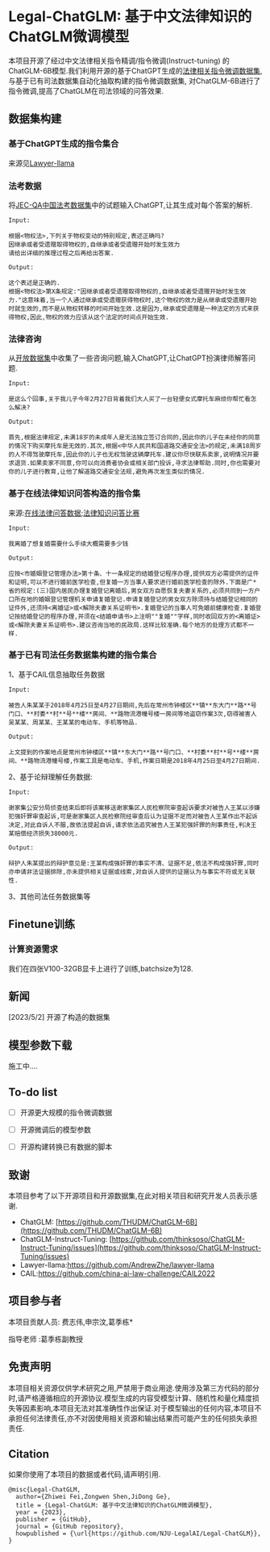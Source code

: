 
# Legal-ChatGLM: 基于中文法律知识的ChatGLM微调模型

 本项目开源了经过中文法律相关指令精调/指令微调(Instruct-tuning) 的ChatGLM-6B模型.我们利用开源的基于ChatGPT生成的[法律相关指令微调数据集](https://github.com/AndrewZhe/lawyer-llama),与基于已有司法数据集自动化抽取构建的指令微调数据集, 对ChatGLM-6B进行了指令微调,提高了ChatGLM在司法领域的问答效果. 

## 数据集构建

### 基于ChatGPT生成的指令集合
来源见[Lawyer-llama](https://github.com/AndrewZhe/lawyer-llama)
### 法考数据
将[JEC-QA中国法考数据集](https://jecqa.thunlp.org/)中的试题输入ChatGPT,让其生成对每个答案的解析.

    Input:
    
    根据<物权法>,下列关于物权变动的特别规定,表述正确吗?
    因继承或者受遗赠取得物权的,自继承或者受遗赠开始时发生效力
    请给出详细的推理过程之后再给出答案.
    
    Output:
    
    这个表述是正确的.
    根据<物权法>第X条规定:"因继承或者受遗赠取得物权的,自继承或者受遗赠开始时发生效力."这意味着,当一个人通过继承或受遗赠获得物权时,这个物权的效力是从继承或受遗赠开始时就生效的,而不是从物权转移的时间开始生效.这是因为,继承或受遗赠是一种法定的方式来获得物权,因此,物权的效力应该从这个法定的时间点开始生效.

### 法律咨询
从[开放数据集](https://opendata.pku.edu.cn/dataset.xhtml?persistentId=doi:10.18170/DVN/OLO4G8)中收集了一些咨询问题,输入ChatGPT,让ChatGPT扮演律师解答问题.

    Input:
    
    是这么个回事,关于我儿子今年2月27日背着我们大人买了一台轻便女式摩托车麻烦你帮忙看怎么解决?
    
    Output:
    
    首先,根据法律规定,未满18岁的未成年人是无法独立签订合同的,因此你的儿子在未经你的同意的情况下购买摩托车是无效的.其次,根据<中华人民共和国道路交通安全法>的规定,未满18周岁的人不得驾驶摩托车,因此你的儿子也无权驾驶这辆摩托车.建议你尽快联系卖家,说明情况并要求退货.如果卖家不同意,你可以向消费者协会或相关部门投诉,寻求法律帮助.同时,你也需要对你的儿子进行教育,让他了解道路交通安全法规,避免再次发生类似的情况.

### 基于在线法律知识问答构造的指令集

来源:[在线法律问答数据](https://www.heywhale.com/mw/dataset/5e953ca8e7ec38002d02fca7/file);[法律知识问答比赛](https://aistudio.baidu.com/aistudio/datasetdetail/89457)

	Input:
	
	我离婚了想复婚需要什么手续大概需要多少钱
	
	Output:
	
	应按<市婚姻登记管理办法>第十条、十一条规定的结婚登记程序办理,提供双方必需提供的证件和证明,可以不进行婚前医学检查,但复婚一方当事人要求进行婚前医学检查的除外.下面是广*省的规定:(三)国内居民办理复婚登记离婚后,男女双方自愿恢复夫妻关系的,必须共同到一方户口所在地的婚姻登记管理机关申请复婚登记.申请复婚登记的男女双方除须持与结婚登记相同的证件外,还须持<离婚证>或<解除夫妻关系证明书>.复婚登记的当事人可免婚前健康检查.复婚登记按结婚登记的程序办理,并须在<结婚申请书>上注明""复婚""字样,同时收回双方的<离婚证>或<解除夫妻关系证明书>.建议咨询当地的民政局.这样比较准确.每个地方的处理方式都不一样.

### 基于已有司法任务数据集构建的指令集合

1、基于CAIL信息抽取任务数据

	Input:
	
	被告人朱某某于2018年4月25日至4月27日期间,先后在常州市钟楼区**镇**东大门**路**号门口、**村委**村**号**楼**房间、**路物流港幢号楼一房间等地盗窃作案3次,窃得被害人吴某某、周某某、王某某的电动车、手机等物品.
	
	Output:
	
	上文提到的作案地点是常州市钟楼区**镇**东大门**路**号门口、**村委**村**号**楼**房间、**路物流港幢号楼,作案工具是电动车、手机,作案日期是2018年4月25日至4月27日期间.


2、基于论辩理解任务数据:

	Input:
	
	谢家集公安分局侦查结束后即将该案移送谢家集区人民检察院审查起诉要求对被告人王某以涉嫌犯强奸罪审查起诉,可是谢家集区人民检察院经审查后认为证据不足而对被告人王某作出不起诉决定,对此自诉人不服,故依法提起自诉,请求依法追究被告人王某犯强奸罪的刑事责任,判决王某赔偿经济损失38000元.
	
	Output:
	
	辩护人朱某提出的辩护意见是:王某构成强奸罪的事实不清、证据不足,依法不构成强奸罪,同时亦申请非法证据排除,亦未提供相关证据或线索,对自诉人提供的证据认为与事实不符或无关联性.

3、其他司法任务数据集等

## Finetune训练

### 计算资源需求

我们在四张V100-32GB显卡上进行了训练,batchsize为128.

## 新闻

[2023/5/2] 开源了构造的数据集

## 模型参数下载

施工中....

## To-do list

- [ ] 开源更大规模的指令微调数据

- [ ] 开源微调后的模型参数

- [ ] 开源构建转换已有数据的脚本

## 致谢

本项目参考了以下开源项目和开源数据集,在此对相关项目和研究开发人员表示感谢.

- ChatGLM: [https://github.com/THUDM/ChatGLM-6B](https://github.com/THUDM/ChatGLM-6B)
- ChatGLM-Instruct-Tuning: [https://github.com/thinksoso/ChatGLM-Instruct-Tuning/issues](https://github.com/thinksoso/ChatGLM-Instruct-Tuning/issues)
- Lawyer-llama:https://github.com/AndrewZhe/lawyer-llama
- CAIL:https://github.com/china-ai-law-challenge/CAIL2022

## 项目参与者

本项目贡献人员:
费志伟,申宗汶,葛季栋*

指导老师 :葛季栋副教授



## 免责声明
本项目相关资源仅供学术研究之用,严禁用于商业用途.使用涉及第三方代码的部分时,请严格遵循相应的开源协议.模型生成的内容受模型计算、随机性和量化精度损失等因素影响,本项目无法对其准确性作出保证.对于模型输出的任何内容,本项目不承担任何法律责任,亦不对因使用相关资源和输出结果而可能产生的任何损失承担责任.

## Citation
如果你使用了本项目的数据或者代码,请声明引用.
```
@misc{Legal-ChatGLM,
  author={Zhiwei Fei,Zongwen Shen,JiDong Ge},
  title = {Legal-ChatGLM: 基于中文法律知识的ChatGLM微调模型},
  year = {2023},
  publisher = {GitHub},
  journal = {GitHub repository},
  howpublished = {\url{https://github.com/NJU-LegalAI/Legal-ChatGLM}},
}
```

